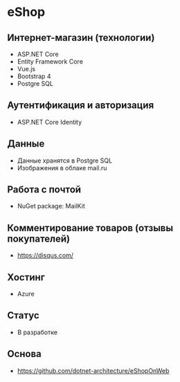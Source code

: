# eShop

## Интернет-магазин (технологии)
* ASP.NET Core
* Entity Framework Core
* Vue.js
* Bootstrap 4
* Postgre SQL

## Аутентификация и авторизация
* ASP.NET Core Identity

## Данные
* Данные хранятся в Postgre SQL 
* Изображения в облаке mail.ru

## Работа с почтой
* NuGet package: MailKit

## Комментирование товаров (отзывы покупателей)
* https://disqus.com/

## Хостинг
* Azure

## Статус
* В разработке

## Основа
* https://github.com/dotnet-architecture/eShopOnWeb
